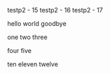 testp2 - 15
testp2 - 16
testp2 - 17


hello
world
goodbye

one
two
three

four
five

ten
eleven
twelve
